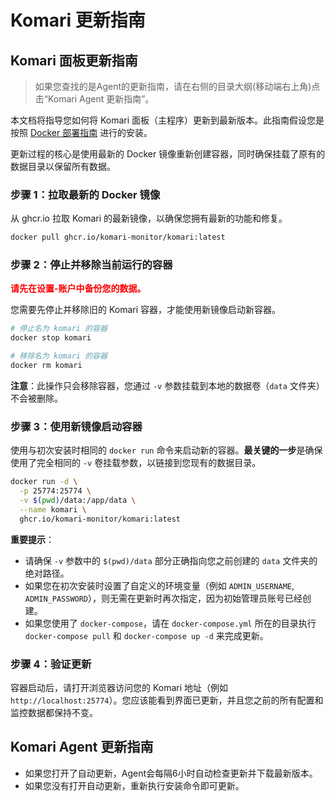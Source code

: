 # Komari 更新指南
## Komari 面板更新指南

> 如果您查找的是Agent的更新指南，请在右侧的目录大纲(移动端右上角)点击“Komari Agent 更新指南”。

本文档将指导您如何将 Komari 面板（主程序）更新到最新版本。此指南假设您是按照 [Docker 部署指南](../install/docker.md) 进行的安装。

更新过程的核心是使用最新的 Docker 镜像重新创建容器，同时确保挂载了原有的数据目录以保留所有数据。

### 步骤 1：拉取最新的 Docker 镜像

从 ghcr.io 拉取 Komari 的最新镜像，以确保您拥有最新的功能和修复。

```bash
docker pull ghcr.io/komari-monitor/komari:latest
```

### 步骤 2：停止并移除当前运行的容器

<span style="color: red; font-weight: bold;">请先在设置-账户中备份您的数据。</span>

您需要先停止并移除旧的 Komari 容器，才能使用新镜像启动新容器。

```bash
# 停止名为 komari 的容器
docker stop komari

# 移除名为 komari 的容器
docker rm komari
```

**注意**：此操作只会移除容器，您通过 `-v` 参数挂载到本地的数据卷（`data` 文件夹）不会被删除。

### 步骤 3：使用新镜像启动容器

使用与初次安装时相同的 `docker run` 命令来启动新的容器。**最关键的一步**是确保使用了完全相同的 `-v` 卷挂载参数，以链接到您现有的数据目录。

```bash
docker run -d \
  -p 25774:25774 \
  -v $(pwd)/data:/app/data \
  --name komari \
  ghcr.io/komari-monitor/komari:latest
```

**重要提示**：
-   请确保 `-v` 参数中的 `$(pwd)/data` 部分正确指向您之前创建的 `data` 文件夹的绝对路径。
-   如果您在初次安装时设置了自定义的环境变量（例如 `ADMIN_USERNAME`, `ADMIN_PASSWORD`），则无需在更新时再次指定，因为初始管理员账号已经创建。
-   如果您使用了 `docker-compose`，请在 `docker-compose.yml` 所在的目录执行 `docker-compose pull` 和 `docker-compose up -d` 来完成更新。

### 步骤 4：验证更新

容器启动后，请打开浏览器访问您的 Komari 地址（例如 `http://localhost:25774`）。您应该能看到界面已更新，并且您之前的所有配置和监控数据都保持不变。

## Komari Agent 更新指南

- 如果您打开了自动更新，Agent会每隔6小时自动检查更新并下载最新版本。
- 如果您没有打开自动更新，重新执行安装命令即可更新。